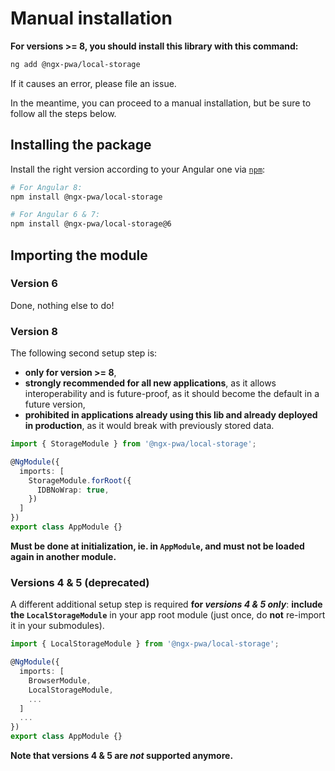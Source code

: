 # Manual installation

**For versions >= 8, you should install this library with this command:**

```bash
ng add @ngx-pwa/local-storage
```

If it causes an error, please file an issue.

In the meantime, you can proceed to a manual installation, but be sure to follow all the steps below.

## Installing the package

Install the right version according to your Angular one via [`npm`](http://npmjs.com):

```bash
# For Angular 8:
npm install @ngx-pwa/local-storage

# For Angular 6 & 7:
npm install @ngx-pwa/local-storage@6
```

## Importing the module

### Version 6

Done, nothing else to do!

### Version 8

The following second setup step is:
- **only for version >= 8**,
- **strongly recommended for all new applications**, as it allows interoperability
and is future-proof, as it should become the default in a future version,
- **prohibited in applications already using this lib and already deployed in production**,
as it would break with previously stored data.

```ts
import { StorageModule } from '@ngx-pwa/local-storage';

@NgModule({
  imports: [
    StorageModule.forRoot({
      IDBNoWrap: true,
    })
  ]
})
export class AppModule {}
```

**Must be done at initialization, ie. in `AppModule`, and must not be loaded again in another module.**

### Versions 4 & 5 (deprecated)

A different additional setup step is required **for *versions 4 & 5 only***:
**include the `LocalStorageModule`** in your app root module (just once, do **not** re-import it in your submodules).

```typescript
import { LocalStorageModule } from '@ngx-pwa/local-storage';

@NgModule({
  imports: [
    BrowserModule,
    LocalStorageModule,
    ...
  ]
  ...
})
export class AppModule {}
```

**Note that versions 4 & 5 are *not* supported anymore.**
